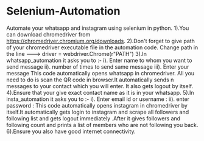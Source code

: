 # Selenium-Automation
Automate your whatsapp and instagram using selenium in python.
1).You can download chromedriver from https://chromedriver.chromium.org/downloads.
2).Don't forget to give path of your chromedriver executable file in the automation code.
   Change path in the line ---> driver = webdriver.Chrome(r"PATH")
3).In whatsapp_automation it asks you to :-
    i).   Enter name to whom you want to send message 
    ii).  number of times to send same message
    iii). Enter your message 
   This code automatically opens whatsapp in chromedriver. All you need to do is scan the QR code in browser.It automatically sends n messages to your contact which you will          enter. It also gets logout by itself.
4).Ensure that your give exact contact name as it is in your whatsapp.
5).In insta_automation it asks you to :-
    i).   Enter email id or username  :
    ii).  enter password  :
   This code automatically opens instagram in chromedriver by itself.It automatically gets login to instagram and scrape all followers and following list and gets logout              immediately .After it gives followers and following count and prints a list of members who are not following you back.
6).Ensure you also have good internet connectivity.
